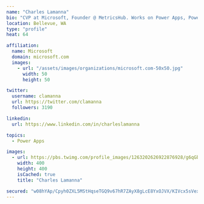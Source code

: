 ```yaml
---
name: "Charles Lamanna"
bio: "CVP at Microsoft, Founder @ MetricsHub. Works on Power Apps, Power Automate, Power Virtual Agent, Common Data Service and Dynamics 365."
location: Bellevue, WA
type: "profile"
heat: 64

affiliation:
  name: Microsoft
  domain: microsoft.com
  images:
    - url: "/assets/images/organizations/microsoft.com-50x50.jpg"
      width: 50
      height: 50

twitter:
  username: clamanna
  url: https://twitter.com/clamanna
  followers: 3190

linkedin:
  url: https://www.linkedin.com/in/charleslamanna

topics:
  - Power Apps

images:
  - url: https://pbs.twimg.com/profile_images/1263202626922876928/g6qGbHZ-_400x400.jpg
    width: 400
    height: 400
    isCached: true
    title: "Charles Lamanna"

secured: "w08hYAp/Cpyh0ZXL5MStHqseTGQ9v67hR7ZAyX8gLcE8YxOJVX/KIVcx5sVexnDLbknZeNW1KjNj4NolSy6s1twCfOH2k9DQYZY+xoW6Wo9ycYVoWnh4LpP3ZeIxN4/guX+vw0f0jj04t6I5jc46AO54nWeWIyCe5o09YuAPeb4IHk0pMYRBe+VVydaM3aRKBTXvHPSkzROOoCxw+LSxG7tA0fmKeYFKOIjrNYzi8RUu8fSFcPVXO8vGOg/QtTv2s8IAC9my8nFfI08/VfW9KCclovIbr6X4gH6meKEOHBUGCVK8O29eWdwALqsjl9TziTCSYkcLnDXi3p80jqM49CekrQZ+XooAdxE+79hYPP3Kg5lzfT1Ol+Of6PMcc/MhWl/F1/mjVA8GHdPCm6W4+uEHFi75LQdgHvEuYA4pZx0=;wMEJ0rYym6va12z/Zj6vXg=="
---
```


